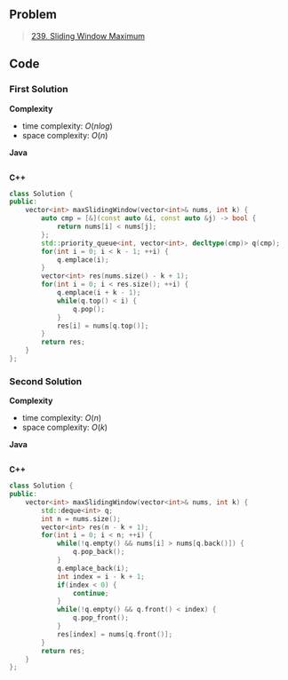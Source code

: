 ## Problem

> [239. Sliding Window Maximum](https://leetcode.cn/problems/sliding-window-maximum/)

## Code

### First Solution

**Complexity**

- time complexity: $O(nlog)$
- space complexity: $O(n)$

**Java**

```java

```

**C++**

```c++
class Solution {
public:
    vector<int> maxSlidingWindow(vector<int>& nums, int k) {
        auto cmp = [&](const auto &i, const auto &j) -> bool {
            return nums[i] < nums[j];
        };
        std::priority_queue<int, vector<int>, decltype(cmp)> q(cmp);
        for(int i = 0; i < k - 1; ++i) {
            q.emplace(i);
        }
        vector<int> res(nums.size() - k + 1);
        for(int i = 0; i < res.size(); ++i) {
            q.emplace(i + k - 1);
            while(q.top() < i) {
                q.pop();
            }
            res[i] = nums[q.top()];
        }
        return res;
    }
};
```

### Second Solution

**Complexity**

- time complexity: $O(n)$
- space complexity: $O(k)$

**Java**

```java

```

**C++**

```c++
class Solution {
public:
    vector<int> maxSlidingWindow(vector<int>& nums, int k) {
        std::deque<int> q;
        int n = nums.size();
        vector<int> res(n - k + 1);
        for(int i = 0; i < n; ++i) {
            while(!q.empty() && nums[i] > nums[q.back()]) {
                q.pop_back();
            }
            q.emplace_back(i);
            int index = i - k + 1;
            if(index < 0) {
                continue;
            }
            while(!q.empty() && q.front() < index) {
                q.pop_front();
            }
            res[index] = nums[q.front()];
        }
        return res;
    }
};
```


